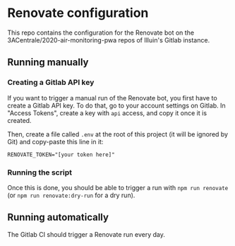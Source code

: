 # Renovate configuration

This repo contains the configuration for the Renovate bot on the 3ACentrale/2020-air-monitoring-pwa
repos of Illuin's Gitlab instance.

## Running manually

### Creating a Gitlab API key

If you want to trigger a manual run of the Renovate bot, you first have to create a Gitlab API key.
To do that, go to your account settings on Gitlab. In "Access Tokens", create a key with `api` access,
and copy it once it is created.

Then, create a file called `.env` at the root of this project (it will be ignored by Git) and copy-paste
this line in it:

```dotenv
RENOVATE_TOKEN="[your token here]"
```

### Running the script

Once this is done, you should be able to trigger a run with `npm run renovate` (or `npm run renovate:dry-run`
for a dry run).

## Running automatically

The Gitlab CI should trigger a Renovate run every day.
